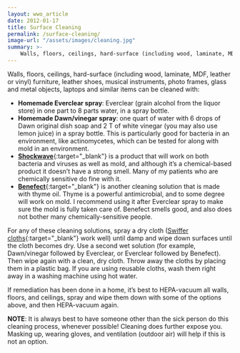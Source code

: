 ```yaml
---
layout: wwo_article
date: 2012-01-17
title: Surface Cleaning
permalink: /surface-cleaning/
image-url: "/assets/images/cleaning.jpg"
summary: >-
    Walls, floors, ceilings, hard-surface (including wood, laminate, MDF, leather or vinyl) furniture, leather shoes, musical instruments, photo frames, glass and metal objects, laptops and similar items can be cleaned
---
```


Walls, floors, ceilings, hard-surface (including wood, laminate, MDF, leather or vinyl) furniture, leather shoes, musical instruments, photo frames, glass and metal objects, laptops and similar items can be cleaned with: 
- __Homemade Everclear spray__:  Everclear (grain alcohol from the liquor store) in one part to 8 parts water, in a spray bottle.
- __Homemade Dawn/vinegar spray__: one quart of water with 6 drops of Dawn original dish soap and 2 T of white vinegar (you may also use lemon juice) in a spray bottle. This is particularly good for bacteria in an environment, like actinomycetes, which can be tested for along with mold in an environment.
- [__Shockwave__](https://amzn.to/3sE9pyO){:target="_blank"} is a product that will work on both bacteria and viruses as well as mold, and although it’s a chemical-based product it doesn’t have a strong smell. Many of my patients who are chemically sensitive do fine with it. 
- [__Benefect__](https://amzn.to/3kyyDMc){:target="_blank"} is another cleaning solution that is made with thyme oil. Thyme is a powerful antimicrobial, and to some degree will work on mold. I recommend using it after Everclear spray to make sure the mold is fully taken care of. Benefect smells good, and also does not bother many chemically-sensitive people.

For any of these cleaning solutions, spray a dry cloth ([Swiffer cloths](https://amzn.to/3bLmzn8){:target="_blank"} work well) until damp and wipe down surfaces  until the cloth becomes dry. Use a second wet solution (for example, Dawn/vinegar followed by Everclear, or Everclear followed by Benefect). Then wipe again with a clean, dry cloth.  Throw away the cloths by placing them in a plastic bag. If you are using reusable cloths, wash them right away in a washing machine using hot water.

If remediation has been done in a home, it’s best to HEPA-vacuum all walls, floors, and ceilings, spray and wipe them down with some of the options above, and then HEPA-vacuum again. 

__NOTE__: It is always best to have someone other than the sick person do this cleaning process, whenever possible!  Cleaning does further expose you.  Masking up, wearing gloves, and ventilation (outdoor air) will help if this is not an option.

